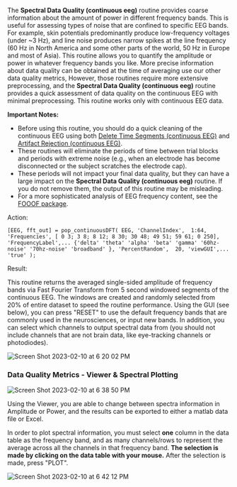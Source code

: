 The **Spectral Data Quality (continuous eeg)** routine provides coarse information about the amount of power in different frequency bands. This is useful for assessing types of noise that are confined to specific EEG bands. For example, skin potentials predominantly produce low-frequency voltages (under ~3 Hz), and line noise produces narrow spikes at the line frequency (60 Hz in North America and some other parts of the world, 50 Hz in Europe and most of Asia). This routine allows you to quantify the amplitude or power in whatever frequency bands you like. More precise information about data quality can be obtained at the time of averaging use our other data quality metrics, However, those routines require more extensive preprocessing, and the **Spectral Data Quality (continuous eeg)** routine provides a quick assessment of data quality on the continuous EEG with minimal preprocessing. This routine works only with continuous EEG data.

**Important Notes:**
* Before using this routine, you should do a quick cleaning of the continuous EEG using both [Delete Time Segments (continuous EEG)](https://github.com/lucklab/erplab/wiki/Continuous-EEG-Preprocessing) and [Artifact Rejection (continuous EEG)](https://github.com/lucklab/erplab/wiki/Artifact-Rejection-in-Continuous-Data).
* These routines will eliminate the periods of time between trial blocks and periods with extreme noise (e.g., when an electrode has become disconnected or the subject scratches the electrode cap).
* These periods will not impact your final data quality, but they can have a large impact on the **Spectral Data Quality (continuous eeg)** routine. If you do not remove them, the output of this routine may be misleading.
* For a more sophisticated analysis of EEG frequency content, see the [FOOOF package](https://fooof-tools.github.io/fooof/).

Action:

`[EEG, fft_out] = pop_continuousDFT( EEG, 'ChannelIndex',  1:64, 'Frequencies', [ 0 3; 3 8; 8 12; 8 30; 30 48; 49 51; 59 61; 0 250], 'FrequencyLabel',...
 {'delta' 'theta' 'alpha' 'beta' 'gamma' '60hz-noise' '70hz-noise' 'broadband' }, 'PercentRandom',  20, 'viewGUI',...
 'true' );`

Result: 

This routine returns the averaged single-sided amplitude of frequency bands via Fast Fourier Transform from 5 second windowed segments of the continuous EEG. The windows are created and randomly selected from 20% of entire dataset to speed the routine performance. Using the GUI (see below), you can press "RESET" to use the default frequency bands that are commonly used in the neurosciences, or input new bands. In addition, you can select which channels to output spectral data from (you should not include channels that are not brain data, like eye-tracking channels or photodiodes). 

![Screen Shot 2023-02-10 at 6 20 02 PM](https://user-images.githubusercontent.com/45770852/218234071-3153471f-c0d9-4975-80a8-904eb6e7e326.png)

### Data Quality Metrics - Viewer & Spectral Plotting

![Screen Shot 2023-02-10 at 6 38 50 PM](https://user-images.githubusercontent.com/45770852/218235081-73460924-6d8c-4554-ada2-566fb230d0d7.png)


Using the Viewer, you are able to change between spectra information in Amplitude or Power, and the results can be exported to either a matlab data file or Excel. 

In order to plot spectral information, you must select **one** column in the data table as the frequency band, and as many channels/rows to represent the average across all the channels in that frequency band. **The selection is made by clicking on the data table with your mouse.**
After the selection is made, press "PLOT". 


![Screen Shot 2023-02-10 at 6 42 12 PM](https://user-images.githubusercontent.com/45770852/218234910-7e321c8b-4df8-424d-8548-4db3af152ae7.png)










